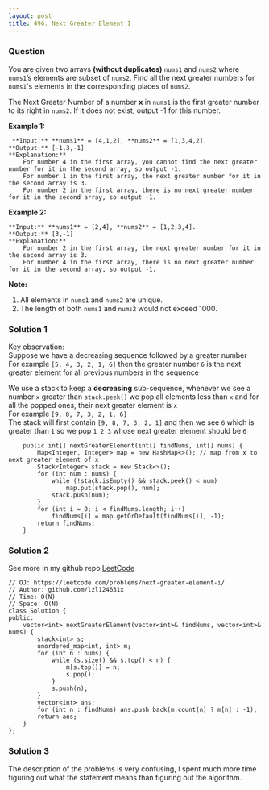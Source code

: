 ```yaml
---
layout: post
title: 496. Next Greater Element I
---
```

### Question
You are given two arrays **(without duplicates)** `nums1` and `nums2` where
`nums1`’s elements are subset of `nums2`. Find all the next greater numbers
for `nums1`'s elements in the corresponding places of `nums2`.

The Next Greater Number of a number **x** in `nums1` is the first greater
number to its right in `nums2`. If it does not exist, output -1 for this
number.

 **Example 1:**  

    
    
     **Input:** **nums1** = [4,1,2], **nums2** = [1,3,4,2].
    **Output:** [-1,3,-1]
    **Explanation:**
        For number 4 in the first array, you cannot find the next greater number for it in the second array, so output -1.
        For number 1 in the first array, the next greater number for it in the second array is 3.
        For number 2 in the first array, there is no next greater number for it in the second array, so output -1.
    

**Example 2:**  

    
    
    **Input:** **nums1** = [2,4], **nums2** = [1,2,3,4].
    **Output:** [3,-1]
    **Explanation:**
        For number 2 in the first array, the next greater number for it in the second array is 3.
        For number 4 in the first array, there is no next greater number for it in the second array, so output -1.
    

**Note:**  

  1. All elements in `nums1` and `nums2` are unique.
  2. The length of both `nums1` and `nums2` would not exceed 1000.

### Solution 1
Key observation:  
Suppose we have a decreasing sequence followed by a greater number  
For example `[5, 4, 3, 2, 1, 6]` then the greater number `6` is the next
greater element for all previous numbers in the sequence

We use a stack to keep a **decreasing** sub-sequence, whenever we see a number
`x` greater than `stack.peek()` we pop all elements less than `x` and for all
the popped ones, their next greater element is `x`  
For example `[9, 8, 7, 3, 2, 1, 6]`  
The stack will first contain `[9, 8, 7, 3, 2, 1]` and then we see `6` which is
greater than `1` so we pop `1 2 3` whose next greater element should be `6`

    
    
        public int[] nextGreaterElement(int[] findNums, int[] nums) {
            Map<Integer, Integer> map = new HashMap<>(); // map from x to next greater element of x
            Stack<Integer> stack = new Stack<>();
            for (int num : nums) {
                while (!stack.isEmpty() && stack.peek() < num)
                    map.put(stack.pop(), num);
                stack.push(num);
            }   
            for (int i = 0; i < findNums.length; i++)
                findNums[i] = map.getOrDefault(findNums[i], -1);
            return findNums;
        }
    


### Solution 2
See more in my github repo [LeetCode](https://github.com/lzl124631x/LeetCode)

    
    
    // OJ: https://leetcode.com/problems/next-greater-element-i/
    // Author: github.com/lzl124631x
    // Time: O(N)
    // Space: O(N)
    class Solution {
    public:
        vector<int> nextGreaterElement(vector<int>& findNums, vector<int>& nums) {
            stack<int> s;
            unordered_map<int, int> m;
            for (int n : nums) {
                while (s.size() && s.top() < n) {
                    m[s.top()] = n;
                    s.pop();
                }
                s.push(n);
            }
            vector<int> ans;
            for (int n : findNums) ans.push_back(m.count(n) ? m[n] : -1);
            return ans;
        }
    };
    


### Solution 3
The description of the problems is very confusing, I spent much more time
figuring out what the statement means than figuring out the algorithm.



